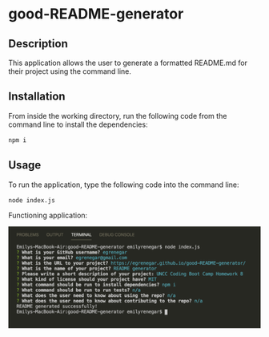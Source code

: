 # good-README-generator

## Description
This application allows the user to generate a formatted README.md for their project using the command line.

## Installation
From inside the working directory, run the following code from the command line to install the dependencies:
```sh
npm i
```

## Usage
To run the application, type the following code into the command line:
```sh
node index.js
```

Functioning application:

![](/Assets/application.png)





